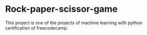 # Rock-paper-scissor-game
This project is one of the projects of machine learning with python certification of freecodecamp. 
